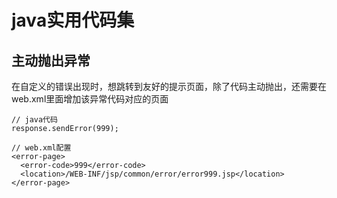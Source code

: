 # java实用代码集

## 主动抛出异常
在自定义的错误出现时，想跳转到友好的提示页面，除了代码主动抛出，还需要在web.xml里面增加该异常代码对应的页面
```
// java代码
response.sendError(999);

// web.xml配置
<error-page>
  <error-code>999</error-code>
  <location>/WEB-INF/jsp/common/error/error999.jsp</location>
</error-page>
```
